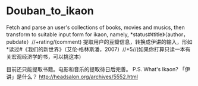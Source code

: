 # Douban_to_ikaon
Fetch and parse an user's collections of books, movies and musics, then transform to suitable input form for ikaon, namely,
*status#《title》（author，pubdate）//+rating/(comment)
提取用户的豆瓣信息，转换成伊讲的输入，形如
*读过#《我们的新世界》（艾伦·格林斯潘，2007）//+5//(如果你打算只读一本有关宏观经济学的书，可以挑这本)

目前还只能提取书籍。电影和音乐的提取待日后完善。
P.S. What's Ikaon? 「伊讲」是什么？
http://headsalon.org/archives/5552.html
